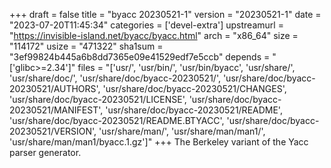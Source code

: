 +++
draft = false
title = "byacc 20230521-1"
version = "20230521-1"
date = "2023-07-20T11:45:34"
categories = ['devel-extra']
upstreamurl = "https://invisible-island.net/byacc/byacc.html"
arch = "x86_64"
size = "114172"
usize = "471322"
sha1sum = "3ef99824b445a6b8dd7365e09e41529edf7e5ccb"
depends = "['glibc>=2.34']"
files = "['usr/', 'usr/bin/', 'usr/bin/byacc', 'usr/share/', 'usr/share/doc/', 'usr/share/doc/byacc-20230521/', 'usr/share/doc/byacc-20230521/AUTHORS', 'usr/share/doc/byacc-20230521/CHANGES', 'usr/share/doc/byacc-20230521/LICENSE', 'usr/share/doc/byacc-20230521/MANIFEST', 'usr/share/doc/byacc-20230521/README', 'usr/share/doc/byacc-20230521/README.BTYACC', 'usr/share/doc/byacc-20230521/VERSION', 'usr/share/man/', 'usr/share/man/man1/', 'usr/share/man/man1/byacc.1.gz']"
+++
The Berkeley variant of the Yacc parser generator.